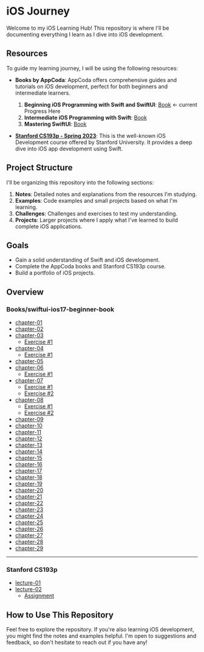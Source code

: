# iOS Journey

Welcome to my iOS Learning Hub! This repository is where I'll be documenting everything I learn as I dive into iOS development.

## Resources

To guide my learning journey, I will be using the following resources:

- **Books by AppCoda**: AppCoda offers comprehensive guides and tutorials on iOS development, perfect for both beginners and intermediate learners.
  1. **Beginning iOS Programming with Swift and SwiftUI**: <a href="https://www.appcoda.com/learnswift/">Book</a>  <- current Progress Here
  1. **Intermediate iOS Programming with Swift**: <a href="https://www.appcoda.com/intermediate-swift-programming-book/">Book</a>
  1. **Mastering SwiftUI**: <a href="https://www.appcoda.com/swiftui/">Book</a>
  
  
- **[Stanford CS193p - Spring 2023](https://cs193p.sites.stanford.edu/2023)**: This is the well-known iOS Development course offered by Stanford University. It provides a deep dive into iOS app development using Swift.

## Project Structure

I'll be organizing this repository into the following sections:

1. **Notes**: Detailed notes and explanations from the resources I'm studying.
2. **Examples**: Code examples and small projects based on what I'm learning.
3. **Challenges**: Challenges and exercises to test my understanding.
4. **Projects**: Larger projects where I apply what I've learned to build complete iOS applications.

## Goals

- Gain a solid understanding of Swift and iOS development.
- Complete the AppCoda books and Stanford CS193p course.
- Build a portfolio of iOS projects.


## Overview

### Books/swiftui-ios17-beginner-book

- [chapter-01](./Books/swiftui-ios17-beginner-book/chapter-01/README.md)
- [chapter-02](./Books/swiftui-ios17-beginner-book/chapter-02/README.md)
- [chapter-03](./Books/swiftui-ios17-beginner-book/chapter-03/README.md)
  - [Exercise #1](./Books/swiftui-ios17-beginner-book/chapter-03/Guess%20These%20Movie/README.md) 
- [chapter-04](./Books/swiftui-ios17-beginner-book/chapter-04/README.md)
  - [Exercise #1](./Books/swiftui-ios17-beginner-book/chapter-04/Exercise-chapter-04/README.md)   
- [chapter-05](./Books/swiftui-ios17-beginner-book/chapter-05/README.md)
- [chapter-06](./Books/swiftui-ios17-beginner-book/chapter-06/README.md)
  - [Exercise #1](./Books/swiftui-ios17-beginner-book/chapter-06/Exercise-chapter-06/README.md) 
- [chapter-07](./Books/swiftui-ios17-beginner-book/chapter-07/README.md)
  - [Exercise #1](./Books/swiftui-ios17-beginner-book/chapter-07/Exercise%20%231/README.md)
  - [Exercise #2](./Books/swiftui-ios17-beginner-book/chapter-07/Exercise%20%232/README.md) 
- [chapter-08](./Books/swiftui-ios17-beginner-book/chapter-08/README.md)
  - [Exercise #1](./Books/swiftui-ios17-beginner-book/chapter-08/Exercise%20%231/README.md)
  - [Exercise #2](./Books/swiftui-ios17-beginner-book/chapter-08/Exercise%20%232/README.md) 
- [chapter-09](./Books/swiftui-ios17-beginner-book/chapter-09/README.md)
- [chapter-10](./Books/swiftui-ios17-beginner-book/chapter-10/README.md)
- [chapter-11](./Books/swiftui-ios17-beginner-book/chapter-11/README.md)
- [chapter-12](./Books/swiftui-ios17-beginner-book/chapter-12/README.md)
- [chapter-13](./Books/swiftui-ios17-beginner-book/chapter-12/README.md)
- [chapter-14](./Books/swiftui-ios17-beginner-book/chapter-14/README.md)
- [chapter-15](./Books/swiftui-ios17-beginner-book/chapter-15/README.md)
- [chapter-16](./Books/swiftui-ios17-beginner-book/chapter-16/README.md)
- [chapter-17](./Books/swiftui-ios17-beginner-book/chapter-17/README.md)
- [chapter-18](./Books/swiftui-ios17-beginner-book/chapter-18/README.md)
- [chapter-19](./Books/swiftui-ios17-beginner-book/chapter-19/README.md)
- [chapter-20](./Books/swiftui-ios17-beginner-book/chapter-20/README.md)
- [chapter-21](./Books/swiftui-ios17-beginner-book/chapter-21/README.md)
- [chapter-22](./Books/swiftui-ios17-beginner-book/chapter-22/README.md)
- [chapter-23](./Books/swiftui-ios17-beginner-book/chapter-23/README.md)
- [chapter-24](./Books/swiftui-ios17-beginner-book/chapter-24/README.md)
- [chapter-25](./Books/swiftui-ios17-beginner-book/chapter-25/README.md)
- [chapter-26](./Books/swiftui-ios17-beginner-book/chapter-26/README.md)
- [chapter-27](./Books/swiftui-ios17-beginner-book/chapter-27/README.md)
- [chapter-28](./Books/swiftui-ios17-beginner-book/chapter-28/README.md)
- [chapter-29](./Books/swiftui-ios17-beginner-book/chapter-29/README.md)

---
### Stanford CS193p
- [lecture-01](./Stanford%20CS193p/lecture-01)
- [lecture-02](./Stanford%20CS193p/lecture-02)
  - [Assignment](./Stanford%20CS193p/lecture-02/Assignment)



## How to Use This Repository

Feel free to explore the repository. If you're also learning iOS development, you might find the notes and examples helpful. I'm open to suggestions and feedback, so don't hesitate to reach out if you have any!

